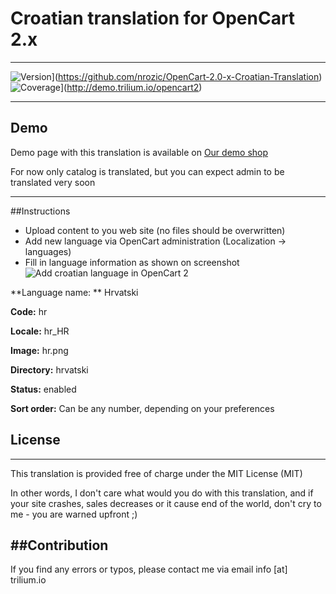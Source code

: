 # Croatian translation for OpenCart 2.x
----
![Version](https://img.shields.io/badge/Version-0.1-green.svg?style=flat)](https://github.com/nrozic/OpenCart-2.0-x-Croatian-Translation)
![Coverage](https://img.shields.io/badge/Coverage-50%-yellow.svg?style=flat)](http://demo.trilium.io/opencart2)

----
## Demo

Demo page with this translation is available on [Our demo shop](http://demo.trilium.io/opencart2)

For now only catalog is translated, but you can expect admin to be translated very soon

----
##Instructions

* Upload content to you web site (no files should be overwritten)
* Add new language via OpenCart administration (Localization -> languages)
* Fill in language information as shown on screenshot
![Add croatian language in OpenCart 2](http://demo.trilium.io/opencart2/oc2-croatian.png)


**Language name: ** Hrvatski

**Code:** hr

**Locale:** hr_HR

**Image:** hr.png

**Directory:** hrvatski

**Status:** enabled

**Sort order:** Can be any number, depending on your preferences

## License
----
This translation is provided free of charge under the MIT License (MIT)

In other words, I don't care what would you do with this translation, and if your site crashes, sales decreases or it cause end of the world, don't cry to me - you are warned upfront ;)

##Contribution
----
If you find any errors or typos, please contact me via email info [at] trilium.io
